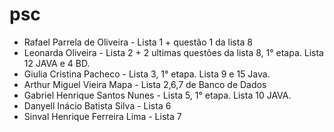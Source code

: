 # psc
* Rafael Parrela de Oliveira - Lista 1 + questão 1 da lista 8
* Leonarda Oliveira - Lista 2 + 2 ultimas questões da lista 8, 1° etapa. Lista 12 JAVA e 4 BD.
* Giulia Cristina Pacheco - Lista 3, 1° etapa. Lista 9 e 15 Java.
* Arthur Miguel Vieira Mapa - Lista 2,6,7 de Banco de Dados
* Gabriel Henrique Santos Nunes - Lista 5, 1° etapa. Lista 10 JAVA.
* Danyell Inácio Batista Silva - Lista 6
* Sinval Henrique Ferreira Lima - Lista 7
